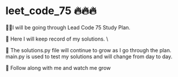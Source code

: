 <h1>leet_code_75 🔥🔥🔥</h1>

💪🏽I will be going through Lead Code 75 Study Plan.

📝 Here I will keep record of my solutions. \

👀 The solutions.py file will continue to grow as I go through the plan. main.py is used to test my solutions and will change from day to day. 

🌱 Follow along with me and watch me grow
